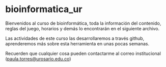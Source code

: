 # bioinformatica_ur
Bienvenidos al curso de bioinformática, toda la información del contenido, reglas del juego, horarios y demás lo encontrarán en el siguiente archivo.

Las actividades de este curso las desarrollaremos a través github, aprenderemos más sobre esta herramienta en unas pocas semanas.

Recuerden que cualquier cosa pueden contactarme al correo institucional (paula.torres@urosario.edu.co)
